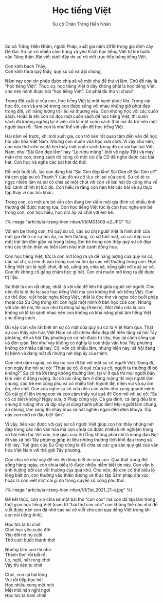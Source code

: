 ﻿---
title: Học tiếng Việt
author: Sư cô Chân Trăng Hiền Nhân
---

<p class="editors-preface">Sư cô Trăng Hiền Nhân, người Pháp, xuất gia năm 2018 trong gia đình cây Dẻ Gai. Sư cô có nhiều cảm hứng và yêu thích học tiếng Việt từ khi bước vào Tăng thân. Bài viết dưới đây do sư cô viết trực tiếp bằng tiếng Việt.</p>

<p class="noIndent">Con kính bạch Thầy,</br>
Con kính thưa quý thầy, quý sư cô và đại chúng,</p>

Năm nay con xin phép được chia sẻ về một chủ đề thú vị lắm. Chủ đề này là “học tiếng Việt”. Thực sự, học tiếng Việt ở đây không phải là học tiếng Việt, cho nên mình được nói “học tiếng Việt”. Có phải đủ thú vị chưa?

Trong đời xuất sĩ của con, học tiếng Việt là một hạnh phúc lớn. Trong cái học đó, con và em bé trong con được sống với nhau những giờ phút đẹp trong đời, với năng lượng trị liệu và thương yêu. Con không học với các cuốn sách. Hoặc là khi con có đọc một cuốn sách để học tiếng Việt, thì cuốn sách đó không ngừng lại ở việc chỉ là một cuốn sách thôi mà đã trở nên một người bạn rồi. Tâm con là như thế với vấn đề học tiếng Việt.

Hai năm về trước, khi mới xuất gia, con trở nên rất quan tâm đến vấn đề học hỏi văn hóa Việt Nam. Nhưng con muốn vừa học vừa chơi. Vì vậy cho nên, con vào thư viện và đã tìm thấy một cuốn sách trong đó có vài bài hát Việt Nam, như “Sài Gòn đẹp lắm” hay “Ly rượu mừng” (nói về ngày Tết) và may mắn cho con, trong sách đó cũng có một cái đĩa CD để nghe được các bài hát. Con học và nghe các bài hát đó thôi.

Rồi một buổi tối, lúc con đang hát “Sài Gòn đẹp lắm! Sài Gòn ơi! Sài Gòn ơi!” thì con gặp sư cô Thanh Ý (lúc đó sư cô là y chỉ sư của con). Sư cô tỏ ra ngạc nhiên lắm và sư cô chia sẻ một chút với con về bài hát đó cũng như về bối cảnh chính trị lúc đó. Con hiểu ra rằng con nên hát các bài về sự thực tập thay vì các bài khác. 

Trong con, có một em bé vẫn còn đang tìm kiếm một gia đình có nhiều tình thương để được nương tựa. Con học tiếng Việt tức là con học nghe em bé trong con, con học hiểu, học ôm ấp và chơi với em bé. 

{% image "article/sr-trang-hien-nhan/VI/IMG1509-e2.JPG" %}

Với em bé trong con, thì quý sư cô, các sư chị người Việt là hình ảnh của một gia đình có sự ôm ấp, có tình thương, có sự tươi mát, có cái đẹp của một trái tim đơn giản và trong trắng. Em bé trong con thấy quý sư cô đẹp như các thiên thần và hiền lành như một cánh đồng hoa. 

Con học tiếng Việt, tức là con mở lòng ra và để năng lượng của quý sư cô, các sư chị, sư em đi vào trong con và ôm ấp các vết thương trong con. Học tiếng Việt tức là ngồi chơi, đi bộ, uống trà, chia sẻ, sống gần với quý sư cô. Con thì không cố gắng chăm học gì hết. Con chỉ muốn mở lòng ra để được trị liệu.

Sự thật là con rất nhạy, nhất là với vấn đề liên hệ giữa người với người. Cho nên đó là lý do tại sao học tiếng Việt mà con không thể nói tiếng Việt. Con có thể đọc, viết hoặc nghe tiếng Việt, nhất là đọc thơ và nghe các buổi pháp thoại của Sư Ông trong khi con ngồi một mình ở bàn học của con. Nhưng với vấn đề nói, thì con như bị đóng băng (freeze). Một điều nữa là con không có lỗ tai sành nhạc nên con không có khả năng phát âm tiếng Việt cho đúng cách . 

Dù vậy con vẫn rất biết ơn sự có mặt của quý sư cô từ Việt Nam qua. Thật sự con thấy văn hóa Việt Nam có rất nhiều điều đẹp để hiến tặng xã hội Tây phương, để xã hội Tây phương có cơ hội được trị liệu, học lại cách sống vui và đơn giản. Nói như vậy không có nghĩa là con thấy văn hóa Tây phương không có nhiều cái hay. Có, vốn có nhiều lắm, nhưng hiện nay, xã hội đang bị bệnh và đang mất đi những nét đẹp ấy của mình. 

Con nhớ năm ngoái, có dịp nọ con đi bộ với một sư cô người Việt. Đang đi, con ngây thơ hỏi sư cô: “Thưa sư cô, ở quê của sư cô, người ta thường đi bộ không?” Sư cô trả lời rằng không thường lắm, tại vì ở quê thì mọi người bận làm việc ở đồng ruộng. Sư cô nói rằng làm ở đồng ruộng thì mọi người làm chung, các trẻ em cũng phụ và có nhiều tình huynh đệ, niềm vui và sự ôm ấp, che chở. Con vừa nghe sư cô vừa nhìn các vườn nho xung quanh mình. Có cái gì đi lên trong con và con cảm thấy vui quá đi! Con nói với sư cô: “Sư cô có biết không? Ngày xưa, ở Pháp cũng vậy. Cả gia đình, cả làng đều làm chung ở ruộng nho và dịp này ai cũng hạnh phúc lắm! Mọi người làm chung, ăn chung, làm xong thì nhảy múa và hát nghêu ngao đến đêm khuya. Dịp này con nhớ nó đặc biệt lắm”.

Vì vậy, tiếp xúc được với quý sư cô người Việt giúp con tìm thấy những nét đẹp trong các nền văn hóa mà con chưa có được nhiều kinh nghiệm trong xã hội hiện tại. Với con, tuệ giác của Sư Ông không phải chỉ là mang đạo Bụt đi vào xã hội Tây phương giúp trị liệu những thương tích khổ đau trong xã hội này. Tuệ giác của Sư Ông cũng là để chia sẻ các gia sản quý giá của văn hóa Việt Nam với thế giới Tây phương. 

Con chia sẻ như vậy để nói lên lòng biết ơn của con. Quả thật trong đời sống hàng ngày, con chưa biểu lộ được nhiều niềm biết ơn này. Con vẫn bị ảnh hưởng bởi các vết thương của quá khứ. Cho nên, để con có thể biểu lộ lòng biết ơn, con thường vào thiền đường và thực tập Sám pháp địa xúc hoặc là con viết một cái gì đó trong quyển sổ công phu thôi. 

{% image "article/sr-trang-hien-nhan/VI/Tet_2021_21-e.jpg" %}

Để kết thúc, con xin chia sẻ một bài thơ “con cóc” mà con đã tập làm trong thời gian học tiếng Việt (cụm từ “bài thơ con cóc” con không thể nào nhớ để viết được nên con đã nhờ các sư cô viết cho con qua tiếng Việt trong khi con nói tiếng Anh).

<div class="verse"><p>Học tức là tu chơi<br/>
Chơi học yêu cuộc đời<br/>
Yêu đời nở nụ cười<br/>
Thở cười bước thảnh thơi</p>

<p class="noIntent">Nhưng tâm con thì nhỏ<br/>
Thảnh thơi rồi bối rối<br/>
Lo, nghĩ, hết rong chơi<br/>
Vậy thì nên tu chơi</p>

<p class="noIntent">Chơi, con lại hài lòng<br/>
Vui rồi tiếp học hỏi<br/>
Học nhiều xong mệt mỏi<br/>
Mệt mỏi nên nghỉ ngơi<br/>
Học tức là ham chơi!</p></div>

